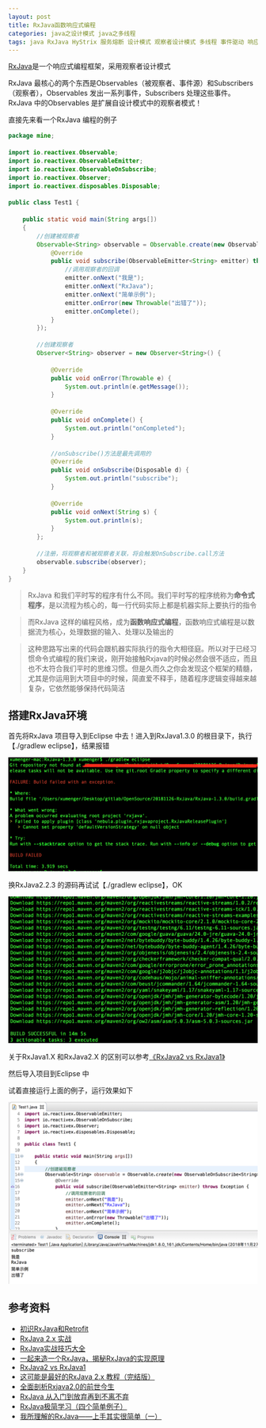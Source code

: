 ```yaml
---
layout: post
title: RxJava函数响应式编程
categories: java之设计模式 java之多线程 
tags: java RxJava HyStrix 服务熔断 设计模式 观察者设计模式 多线程 事件驱动 响应式编程 流 Eclipse 
---
```


[RxJava](https://github.com/ReactiveX/RxJava)是一个响应式编程框架，采用观察者设计模式

RxJava 最核心的两个东西是Observables（被观察者、事件源）和Subscribers（观察者），Observables 发出一系列事件，Subscribers 处理这些事件。RxJava 中的Observables 是扩展自设计模式中的观察者模式！

直接先来看一个RxJava 编程的例子

```java
package mine;

import io.reactivex.Observable;
import io.reactivex.ObservableEmitter;
import io.reactivex.ObservableOnSubscribe;
import io.reactivex.Observer;
import io.reactivex.disposables.Disposable;

public class Test1 {
    
    public static void main(String args[])
    {
        //创建被观察者
        Observable<String> observable = Observable.create(new ObservableOnSubscribe<String>() {
            @Override
            public void subscribe(ObservableEmitter<String> emitter) throws Exception {
                //调用观察者的回调
                emitter.onNext("我是");
                emitter.onNext("RxJava");
                emitter.onNext("简单示例");
                emitter.onError(new Throwable("出错了"));
                emitter.onComplete();
            }
        });

        //创建观察者
        Observer<String> observer = new Observer<String>() {

            @Override
            public void onError(Throwable e) {
                System.out.println(e.getMessage());
            }

            @Override
            public void onComplete() {
                System.out.println("onCompleted");
            }

            //onSubscribe()方法是最先调用的
            @Override
            public void onSubscribe(Disposable d) {
                System.out.println("subscribe");
            }

            @Override
            public void onNext(String s) {
                System.out.println(s);
            }
        };

        //注册，将观察者和被观察者关联，将会触发OnSubscribe.call方法
        observable.subscribe(observer);
    }
}

```

>RxJava 和我们平时写的程序有什么不同。我们平时写的程序统称为**命令式程序**，是以流程为核心的，每一行代码实际上都是机器实际上要执行的指令

>而RxJava 这样的编程风格，成为**函数响应式编程**，函数响应式编程是以数据流为核心，处理数据的输入、处理以及输出的

>这种思路写出来的代码会跟机器实际执行的指令大相径庭。所以对于已经习惯命令式编程的我们来说，刚开始接触Rxjava的时候必然会很不适应，而且也不太符合我们平时的思维习惯。但是久而久之你会发现这个框架的精髓，尤其是你运用到大项目中的时候，简直爱不释手，随着程序逻辑变得越来越复杂，它依然能够保持代码简洁

## 搭建RxJava环境

首先将RxJava 项目导入到Eclipse 中去！进入到RxJava1.3.0 的根目录下，执行【./gradlew eclipse】，结果报错

![](../media/image/2018-11-26/01-01.png)

换RxJava2.2.3 的源码再试试【./gradlew eclipse】，OK

![](../media/image/2018-11-26/01-02.png)

关于RxJava1.X 和RxJava2.X 的区别可以参考[《RxJava2 vs RxJava1》](https://www.jianshu.com/p/850af4f09b61)

然后导入项目到Eclipse 中

试着直接运行上面的例子，运行效果如下

![](../media/image/2018-11-26/01-03.png)

## 参考资料

* [初识RxJava和Retrofit](https://blog.csdn.net/fantz110/article/details/51707396)
* [RxJava 2.x 实战](https://www.jianshu.com/p/9d0db48426ee)
* [RxJava实战技巧大全](https://www.jianshu.com/p/14f55d3368ed)
* [一起来造一个RxJava，揭秘RxJava的实现原理](https://blog.csdn.net/tellh/article/details/71534704)
* [RxJava2 vs RxJava1](https://www.jianshu.com/p/850af4f09b61)
* [这可能是最好的RxJava 2.x 教程（完结版）](https://www.jianshu.com/p/0cd258eecf60)
* [全面剖析Rxjava2.0的前世今生](https://blog.csdn.net/monkey646812329/article/details/76440648)
* [RxJava 从入门到放弃再到不离不弃](https://www.daidingkang.cc/2017/05/19/Rxjava/)
* [RxJava极简学习（四个简单例子）](https://www.jianshu.com/p/387e4af55031)
* [我所理解的RxJava——上手其实很简单（一）](https://www.jianshu.com/p/5e93c9101dc5)